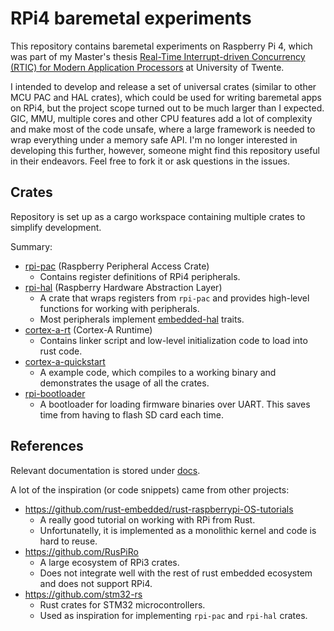 # RPi4 baremetal experiments

This repository contains baremetal experiments on Raspberry Pi 4, which was part of my Master's thesis [Real-Time Interrupt-driven Concurrency (RTIC) for Modern Application Processors](https://essay.utwente.nl/89253/) at University of Twente.

I intended to develop and release a set of universal crates (similar to other MCU PAC and HAL crates), which could be used for writing baremetal apps on RPi4, but the project scope turned out to be much larger than I expected. GIC, MMU, multiple cores and other CPU features add a lot of complexity and make most of the code unsafe, where a large framework is needed to wrap everything under a memory safe API. I'm no longer interested in developing this further, however, someone might find this repository useful in their endeavors. Feel free to fork it or ask questions in the issues.

## Crates

Repository is set up as a cargo workspace containing multiple crates to simplify development.

Summary:
- [rpi-pac](rpi-pac/) (Raspberry Peripheral Access Crate)
  - Contains register definitions of RPi4 peripherals.
- [rpi-hal](rpi-hal/) (Raspberry Hardware Abstraction Layer)
  - A crate that wraps registers from `rpi-pac` and provides high-level functions for working with peripherals.
  - Most peripherals implement [embedded-hal](https://github.com/rust-embedded/embedded-hal) traits.
- [cortex-a-rt](cortex-a-rt/) (Cortex-A Runtime)
  - Contains linker script and low-level initialization code to load into rust code.
- [cortex-a-quickstart](cortex-a-quickstart/)
  - A example code, which compiles to a working binary and demonstrates the usage of all the crates.
- [rpi-bootloader](rpi-bootloader/)
  - A bootloader for loading firmware binaries over UART. This saves time from having to flash SD card each time.

## References

Relevant documentation is stored under [docs](docs/).

A lot of the inspiration (or code snippets) came from other projects:
- https://github.com/rust-embedded/rust-raspberrypi-OS-tutorials
  - A really good tutorial on working with RPi from Rust.
  - Unfortunatelly, it is implemented as a monolithic kernel and code is hard to reuse.
- https://github.com/RusPiRo
  - A large ecosystem of RPi3 crates.
  - Does not integrate well with the rest of rust embedded ecosystem and does not support RPi4.
- https://github.com/stm32-rs
  - Rust crates for STM32 microcontrollers.
  - Used as inspiration for implementing `rpi-pac` and `rpi-hal` crates.
